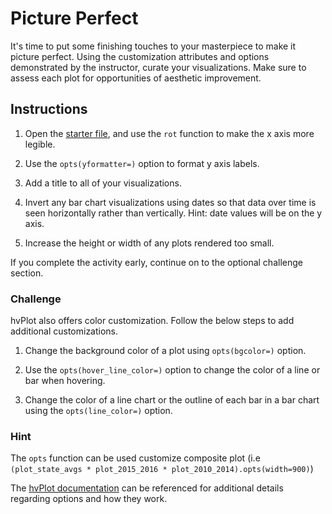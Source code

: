# Picture Perfect

It's time to put some finishing touches to your masterpiece to make it picture perfect. Using the customization attributes and options demonstrated by the instructor, curate your visualizations. Make sure to assess each plot for opportunities of aesthetic improvement.

## Instructions

1. Open the [starter file](Unsolved/Core/picture_perfect.ipynb), and use the `rot` function to make the x axis more legible.

2. Use the  `opts(yformatter=)` option to format y axis labels.

3. Add a title to all of your visualizations.

4. Invert any bar chart visualizations using dates so that data over time is seen horizontally rather than vertically. Hint: date values will be on the y axis.

5. Increase the height or width of any plots rendered too small.

If you complete the activity early, continue on to the optional challenge section.

### Challenge

hvPlot also offers color customization. Follow the below steps to add additional customizations.

1. Change the background color of a plot using `opts(bgcolor=)` option.

2. Use the `opts(hover_line_color=)` option to change the color of a line or bar when hovering.

3. Change the color of a line chart or the outline of each bar in a bar chart using the `opts(line_color=)` option.

### Hint

The `opts` function can be used customize composite plot (i.e `(plot_state_avgs * plot_2015_2016 * plot_2010_2014).opts(width=900)`)

The [hvPlot documentation](https://hvplot.pyviz.org/user_guide/Customization.html) can be referenced for additional details regarding options and how they work.
